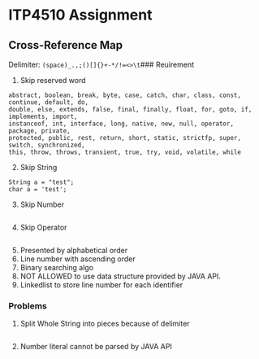 # ITP4510 Assignment
## Cross-Reference Map
Delimiter: ```(space)_.,;()[]{}+-*/!=<>\t```### Reuirement
1. Skip reserved word
```
abstract, boolean, break, byte, case, catch, char, class, const, continue, default, do,
double, else, extends, false, final, finally, float, for, goto, if, implements, import,
instanceof, int, interface, long, native, new, null, operator, package, private,
protected, public, rest, return, short, static, strictfp, super, switch, synchronized,
this, throw, throws, transient, true, try, void, volatile, while 
```
2. Skip String
```
String a = "test";
char a = 'test';
```
3. Skip Number
```

```
4. Skip Operator
```

```
5. Presented by alphabetical order
6. Line number with ascending order
7. Binary searching algo
8. NOT ALLOWED to use data structure provided by JAVA API.
9. Linkedlist to store line number for each identifier

### Problems
1. Split Whole String into pieces because of delimiter
```

```
2. Number literal cannot be parsed by JAVA API
```

```
